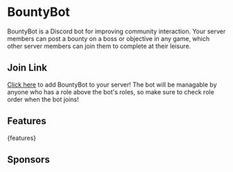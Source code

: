 # BountyBot
BountyBot is a Discord bot for improving community interaction. Your server members can post a bounty on a boss or objective in any game, which other server members can join them to complete at their leisure.

## Join Link
[Click here](#) to add BountyBot to your server! The bot will be managable by anyone who has a role above the bot's roles, so make sure to check role order when the bot joins!

## Features
{features}

## Sponsors
<!-- sponsors --><!-- sponsors -->
